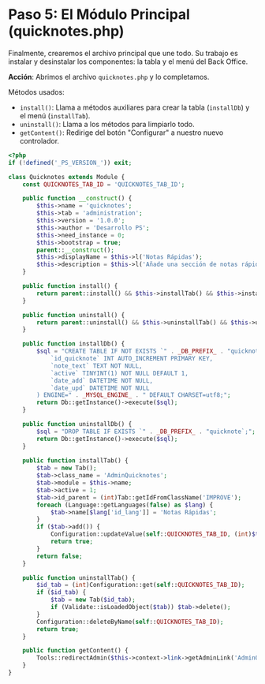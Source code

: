 # Paso 5: El Módulo Principal (quicknotes.php)

Finalmente, crearemos el archivo principal que une todo. Su trabajo es instalar y desinstalar los componentes: la tabla y el menú del Back Office.

**Acción**: Abrimos el archivo `quicknotes.php` y lo completamos.&#x20;

Métodos usados:

* `install()`: Llama a métodos auxiliares para crear la tabla (`installDb`) y el menú (`installTab`).
* `uninstall()`: Llama a los métodos para limpiarlo todo.
* `getContent()`: Redirige del botón "Configurar" a nuestro nuevo controlador.

```php
<?php
if (!defined('_PS_VERSION_')) exit;

class Quicknotes extends Module {
    const QUICKNOTES_TAB_ID = 'QUICKNOTES_TAB_ID';

    public function __construct() {
        $this->name = 'quicknotes';
        $this->tab = 'administration';
        $this->version = '1.0.0';
        $this->author = 'Desarrollo PS';
        $this->need_instance = 0;
        $this->bootstrap = true;
        parent::__construct();
        $this->displayName = $this->l('Notas Rápidas');
        $this->description = $this->l('Añade una sección de notas rápidas en el Back Office.');
    }

    public function install() {
        return parent::install() && $this->installTab() && $this->installDb();
    }

    public function uninstall() {
        return parent::uninstall() && $this->uninstallTab() && $this->uninstallDb();
    }

    public function installDb() {
        $sql = "CREATE TABLE IF NOT EXISTS `" . _DB_PREFIX_ . "quicknote` (
            `id_quicknote` INT AUTO_INCREMENT PRIMARY KEY,
            `note_text` TEXT NOT NULL,
            `active` TINYINT(1) NOT NULL DEFAULT 1,
            `date_add` DATETIME NOT NULL,
            `date_upd` DATETIME NOT NULL
        ) ENGINE=" . _MYSQL_ENGINE_ . " DEFAULT CHARSET=utf8;";
        return Db::getInstance()->execute($sql);
    }

    public function uninstallDb() {
        $sql = "DROP TABLE IF EXISTS `" . _DB_PREFIX_ . "quicknote`;";
        return Db::getInstance()->execute($sql);
    }
    
    public function installTab() {
        $tab = new Tab();
        $tab->class_name = 'AdminQuicknotes';
        $tab->module = $this->name;
        $tab->active = 1;
        $tab->id_parent = (int)Tab::getIdFromClassName('IMPROVE');
        foreach (Language::getLanguages(false) as $lang) {
            $tab->name[$lang['id_lang']] = 'Notas Rápidas';
        }
        if ($tab->add()) {
            Configuration::updateValue(self::QUICKNOTES_TAB_ID, (int)$tab->id);
            return true;
        }
        return false;
    }

    public function uninstallTab() {
        $id_tab = (int)Configuration::get(self::QUICKNOTES_TAB_ID);
        if ($id_tab) {
            $tab = new Tab($id_tab);
            if (Validate::isLoadedObject($tab)) $tab->delete();
        }
        Configuration::deleteByName(self::QUICKNOTES_TAB_ID);
        return true;
    }

    public function getContent() {
        Tools::redirectAdmin($this->context->link->getAdminLink('AdminQuicknotes'));
    }
}
```
